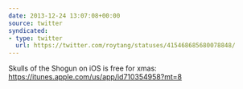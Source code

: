 ```yaml
---
date: 2013-12-24 13:07:08+00:00
source: twitter
syndicated:
- type: twitter
  url: https://twitter.com/roytang/statuses/415468685680078848/
---
```


Skulls of the Shogun on iOS is free for xmas: https://itunes.apple.com/us/app/id710354958?mt=8